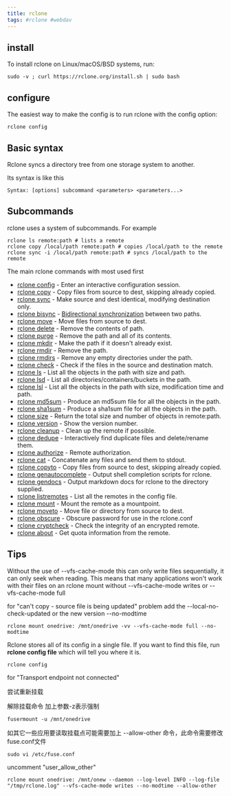 ```yaml
---
title: rclone
tags: #rclone #webdav
---
```


## install

To install rclone on Linux/macOS/BSD systems, run:

```
sudo -v ; curl https://rclone.org/install.sh | sudo bash
```

## configure

The easiest way to make the config is to run rclone with the config option:

```
rclone config
```

## Basic syntax

Rclone syncs a directory tree from one storage system to another.

Its syntax is like this

```
Syntax: [options] subcommand <parameters> <parameters...>
```

## Subcommands

rclone uses a system of subcommands. For example

```
rclone ls remote:path # lists a remote
rclone copy /local/path remote:path # copies /local/path to the remote
rclone sync -i /local/path remote:path # syncs /local/path to the remote
```

The main rclone commands with most used first

-   [rclone config](https://rclone.org/commands/rclone_config/) - Enter an interactive configuration session.
-   [rclone copy](https://rclone.org/commands/rclone_copy/) - Copy files from source to dest, skipping already copied.
-   [rclone sync](https://rclone.org/commands/rclone_sync/) - Make source and dest identical, modifying destination only.
-   [rclone bisync](https://rclone.org/commands/rclone_bisync/) - [Bidirectional synchronization](https://rclone.org/bisync/) between two paths.
-   [rclone move](https://rclone.org/commands/rclone_move/) - Move files from source to dest.
-   [rclone delete](https://rclone.org/commands/rclone_delete/) - Remove the contents of path.
-   [rclone purge](https://rclone.org/commands/rclone_purge/) - Remove the path and all of its contents.
-   [rclone mkdir](https://rclone.org/commands/rclone_mkdir/) - Make the path if it doesn't already exist.
-   [rclone rmdir](https://rclone.org/commands/rclone_rmdir/) - Remove the path.
-   [rclone rmdirs](https://rclone.org/commands/rclone_rmdirs/) - Remove any empty directories under the path.
-   [rclone check](https://rclone.org/commands/rclone_check/) - Check if the files in the source and destination match.
-   [rclone ls](https://rclone.org/commands/rclone_ls/) - List all the objects in the path with size and path.
-   [rclone lsd](https://rclone.org/commands/rclone_lsd/) - List all directories/containers/buckets in the path.
-   [rclone lsl](https://rclone.org/commands/rclone_lsl/) - List all the objects in the path with size, modification time and path.
-   [rclone md5sum](https://rclone.org/commands/rclone_md5sum/) - Produce an md5sum file for all the objects in the path.
-   [rclone sha1sum](https://rclone.org/commands/rclone_sha1sum/) - Produce a sha1sum file for all the objects in the path.
-   [rclone size](https://rclone.org/commands/rclone_size/) - Return the total size and number of objects in remote:path.
-   [rclone version](https://rclone.org/commands/rclone_version/) - Show the version number.
-   [rclone cleanup](https://rclone.org/commands/rclone_cleanup/) - Clean up the remote if possible.
-   [rclone dedupe](https://rclone.org/commands/rclone_dedupe/) - Interactively find duplicate files and delete/rename them.
-   [rclone authorize](https://rclone.org/commands/rclone_authorize/) - Remote authorization.
-   [rclone cat](https://rclone.org/commands/rclone_cat/) - Concatenate any files and send them to stdout.
-   [rclone copyto](https://rclone.org/commands/rclone_copyto/) - Copy files from source to dest, skipping already copied.
-   [rclone genautocomplete](https://rclone.org/commands/rclone_genautocomplete/) - Output shell completion scripts for rclone.
-   [rclone gendocs](https://rclone.org/commands/rclone_gendocs/) - Output markdown docs for rclone to the directory supplied.
-   [rclone listremotes](https://rclone.org/commands/rclone_listremotes/) - List all the remotes in the config file.
-   [rclone mount](https://rclone.org/commands/rclone_mount/) - Mount the remote as a mountpoint.
-   [rclone moveto](https://rclone.org/commands/rclone_moveto/) - Move file or directory from source to dest.
-   [rclone obscure](https://rclone.org/commands/rclone_obscure/) - Obscure password for use in the rclone.conf
-   [rclone cryptcheck](https://rclone.org/commands/rclone_cryptcheck/) - Check the integrity of an encrypted remote.
-   [rclone about](https://rclone.org/commands/rclone_about/) - Get quota information from the remote.

## Tips

Without the use of --vfs-cache-mode this can only write files sequentially, it can only seek when reading. This means that many applications won't work with their files on an rclone mount without --vfs-cache-mode writes or --vfs-cache-mode full

for "can't copy - source file is being updated" problem add the --local-no-check-updated or the new version --no-modtime

```
rclone mount onedrive: /mnt/onedrive -vv --vfs-cache-mode full --no-modtime
```

Rclone stores all of its config in a single file. If you want to find this file, run **rclone config file** which will tell you where it is.

```
rclone config
```


for "Transport endpoint not connected"

尝试重新挂载

解除挂载命令 加上参数-z表示强制

```
fusermount -u /mnt/onedrive
```


如其它一些应用要读取挂载点可能需要加上 --allow-other 命令，此命令需要修改fuse.conf文件

```
sudo vi /etc/fuse.conf
```

uncomment "user_allow_other"

```
rclone mount onedrive: /mnt/onew --daemon --log-level INFO --log-file "/tmp/rclone.log" --vfs-cache-mode writes --no-modtime --allow-other
```